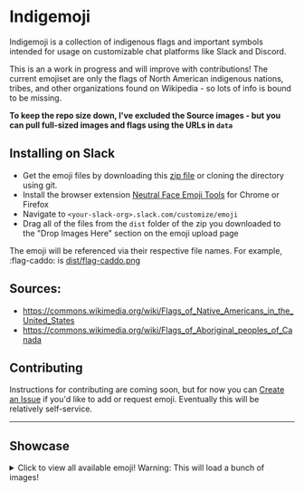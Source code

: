 # Indigemoji

Indigemoji is a collection of indigenous flags and important symbols intended for usage on customizable chat platforms like Slack and Discord.

This is an a work in progress and will improve with contributions! The current emojiset are only the flags of North American indigenous nations, tribes, and other organizations found on Wikipedia - so lots of info is bound to be missing.

**To keep the repo size down, I've excluded the Source images - but you can pull full-sized images and flags using the URLs in `data`**

## Installing on Slack
- Get the emoji files by downloading this [zip file](https://github.com/nativesintech/indigemoji/releases/download/1.0.0/1.0.0.zip) or cloning the directory using git.
- Install the browser extension [Neutral Face Emoji Tools](https://github.com/Fauntleroy/neutral-face-emoji-tools) for Chrome or Firefox
- Navigate to `<your-slack-org>.slack.com/customize/emoji`
- Drag all of the files from the `dist` folder of the zip you downloaded to the "Drop Images Here" section on the emoji upload page

The emoji will be referenced via their respective file names. For example, :flag-caddo: is [dist/flag-caddo.png](dist/flag-caddo.png) 

## Sources:
  - https://commons.wikimedia.org/wiki/Flags_of_Native_Americans_in_the_United_States
  - https://commons.wikimedia.org/wiki/Flags_of_Aboriginal_peoples_of_Canada
## Contributing

Instructions for contributing are coming soon, but for now you can [Create an Issue](https://github.com/nativesintech/indigemoji/issues/new) if you'd like to add or request emoji. Eventually this will be relatively self-service.

---

## Showcase
<details><summary>Click to view all available emoji! Warning: This will load a bunch of images!</summary>
<p>
<img src="dist/flag-absentee-shawnee-tribe-of-indians.png" width="32"/> <img src="dist/flag-american-indian-movement.png" width="32"/> <img src="dist/flag-anishinaabe.png" width="32"/> <img src="dist/flag-apalachee.png" width="32"/> <img src="dist/flag-arapaho.png" width="32"/> <img src="dist/flag-aroostook-band-of-micmac.png" width="32"/> <img src="dist/flag-barona-group-of-capitan-grande-band-of-mission-indians.png" width="32"/> <img src="dist/flag-bay-mills-indian-community-page-does-not-exist.png" width="32"/> <img src="dist/flag-caddo.png" width="32"/> <img src="dist/flag-cahto-tribe.png" width="32"/> <img src="dist/flag-cherokee-nation.png" width="32"/> <img src="dist/flag-cheyenne-river-sioux-tribe.png" width="32"/> <img src="dist/flag-cheyenne.png" width="32"/> <img src="dist/flag-chickasaw.png" width="32"/> <img src="dist/flag-chinook-nation.png" width="32"/> <img src="dist/flag-chitimacha-tribe-of-louisiana.png" width="32"/> <img src="dist/flag-choctaw.png" width="32"/> <img src="dist/flag-clatsop.png" width="32"/> <img src="dist/flag-cochiti-pueblo.png" width="32"/> <img src="dist/flag-comanche.png" width="32"/> <img src="dist/flag-confederated-tribes-of-the-grand-ronde-community-of-oregon.png" width="32"/> <img src="dist/flag-coushatta-tribe-of-louisiana.png" width="32"/> <img src="dist/flag-cowasuck-band.png" width="32"/> <img src="dist/flag-creek-people.png" width="32"/> <img src="dist/flag-crow-tribe.png" width="32"/> <img src="dist/flag-eastern-band-of-cherokee-indians.png" width="32"/> <img src="dist/flag-eastern-shawnee-tribe-of-oklahoma.png" width="32"/> <img src="dist/flag-flag-of-nunatsiavut.png" width="32"/> <img src="dist/flag-flag-of-nunavut.png" width="32"/> <img src="dist/flag-fond-du-lac-indian-reservation.png" width="32"/> <img src="dist/flag-fort-belknap-indian-community-of-the-fort-belknap-reservation-of-montana.png" width="32"/> <img src="dist/flag-haida.png" width="32"/> <img src="dist/flag-ho-chunk.png" width="32"/> <img src="dist/flag-hopi-nation.png" width="32"/> <img src="dist/flag-houma-tribe.png" width="32"/> <img src="dist/flag-innu-montagnais-nation-matimekush-lac-john-band.png" width="32"/> <img src="dist/flag-iroquois-confederacy.png" width="32"/> <img src="dist/flag-kalispel-tribe.png" width="32"/> <img src="dist/flag-keweenaw-bay-indian-community-page-does-not-exist.png" width="32"/> <img src="dist/flag-kialegee-tribal-town.png" width="32"/> <img src="dist/flag-kickapoo-tribe-of-indians-of-the-kickapoo-reservation-in-kansas.png" width="32"/> <img src="dist/flag-kickapoo.png" width="32"/> <img src="dist/flag-laguna-pueblo.png" width="32"/> <img src="dist/flag-leech-lake-indian-reservation.png" width="32"/> <img src="dist/flag-lower-brule-sioux-tribe.png" width="32"/> <img src="dist/flag-mackinac-bands-of-chippewa-and-ottawa-indians.png" width="32"/> <img src="dist/flag-makah.png" width="32"/> <img src="dist/flag-mandan-hidatsa-and-arikara-nation.png" width="32"/> <img src="dist/flag-mashantucket-pequot-tribe.png" width="32"/> <img src="dist/flag-miami-tribe.png" width="32"/> <img src="dist/flag-miccosukee-tribe-of-indians-of-florida.png" width="32"/> <img src="dist/flag-mikmaq-people.png" width="32"/> <img src="dist/flag-mille-lacs-indian-reservation.png" width="32"/> <img src="dist/flag-minnesota-chippewa-tribe.png" width="32"/> <img src="dist/flag-mississippi-band-of-choctaw-indians.png" width="32"/> <img src="dist/flag-modoc.png" width="32"/> <img src="dist/flag-mohawk-warrior-society.png" width="32"/> <img src="dist/flag-mohegan-tribe-of-connecticut.png" width="32"/> <img src="dist/flag-muscogee-creek-nation.png" width="32"/> <img src="dist/flag-musqueam-indian-band.png" width="32"/> <img src="dist/flag-narragansett-indian-tribe.png" width="32"/> <img src="dist/flag-natuaqanek.png" width="32"/> <img src="dist/flag-navajo-nation.png" width="32"/> <img src="dist/flag-nez-perce.png" width="32"/> <img src="dist/flag-nipmuck-nation.png" width="32"/> <img src="dist/flag-nisgaa.png" width="32"/> <img src="dist/flag-of-nunatsiavut.png" width="32"/> <img src="dist/flag-of-nunavut.png" width="32"/> <img src="dist/flag-oglala-sioux.png" width="32"/> <img src="dist/flag-ojibway.png" width="32"/> <img src="dist/flag-oneida-nation.png" width="32"/> <img src="dist/flag-osage-tribe.png" width="32"/> <img src="dist/flag-otoe-tribe.png" width="32"/> <img src="dist/flag-ottawa-tribe.png" width="32"/> <img src="dist/flag-passamaquoddy.png" width="32"/> <img src="dist/flag-pawnee.png" width="32"/> <img src="dist/flag-penobscot.png" width="32"/> <img src="dist/flag-peoria-tribe.png" width="32"/> <img src="dist/flag-poarch-band-of-creek-indians.png" width="32"/> <img src="dist/flag-potawatomi.png" width="32"/> <img src="dist/flag-powhatan.png" width="32"/> <img src="dist/flag-puyallup-tribe.png" width="32"/> <img src="dist/flag-quapaw.png" width="32"/> <img src="dist/flag-quinault-tribe.png" width="32"/> <img src="dist/flag-red-earth-cree-nation.png" width="32"/> <img src="dist/flag-red-lake-band-of-chippewa-indians.png" width="32"/> <img src="dist/flag-robinson-rancheria-of-pomo-indians-of-california.png" width="32"/> <img src="dist/flag-rosebud-sioux-tribe.png" width="32"/> <img src="dist/flag-sac-and-fox.png" width="32"/> <img src="dist/flag-sandia-pueblo.png" width="32"/> <img src="dist/flag-santa-clara-pueblo.png" width="32"/> <img src="dist/flag-seminole-tribe-of-florida.png" width="32"/> <img src="dist/flag-seminole.png" width="32"/> <img src="dist/flag-shawnee-tribe.png" width="32"/> <img src="dist/flag-shishalh.png" width="32"/> <img src="dist/flag-shoshone.png" width="32"/> <img src="dist/flag-skagit-tribe.png" width="32"/> <img src="dist/flag-southern-ute-indian-tribe.png" width="32"/> <img src="dist/flag-st-francis-sokoki-band.png" width="32"/> <img src="dist/flag-state-of-muskogee.png" width="32"/> <img src="dist/flag-suquamish.png" width="32"/> <img src="dist/flag-taino-people.png" width="32"/> <img src="dist/flag-thlopthlocco-tribal-town.png" width="32"/> <img src="dist/flag-thunder-mountain-lenape-nation.png" width="32"/> <img src="dist/flag-tohono-oodham-nation.png" width="32"/> <img src="dist/flag-tonkawa.png" width="32"/> <img src="dist/flag-tulalip-tribes.png" width="32"/> <img src="dist/flag-tunica-biloxi-indian-tribe-of-louisiana.png" width="32"/> <img src="dist/flag-turtle-mountain-band-of-chippewa-indians.png" width="32"/> <img src="dist/flag-ute-indian-tribe.png" width="32"/> <img src="dist/flag-washoe-tribe.png" width="32"/> <img src="dist/flag-white-earth-indian-reservation.png" width="32"/> <img src="dist/flag-wichita-and-affiliated-tribes.png" width="32"/> <img src="dist/flag-wyandotte-nation-of-oklahoma.png" width="32"/> <img src="dist/flag-yankton-sioux-tribe.png" width="32"/> <img src="dist/flag-yaqui-tribe.png" width="32"/> <img src="dist/flag-zia-pueblo-new-mexico.png" width="32"/>
</p></details>

